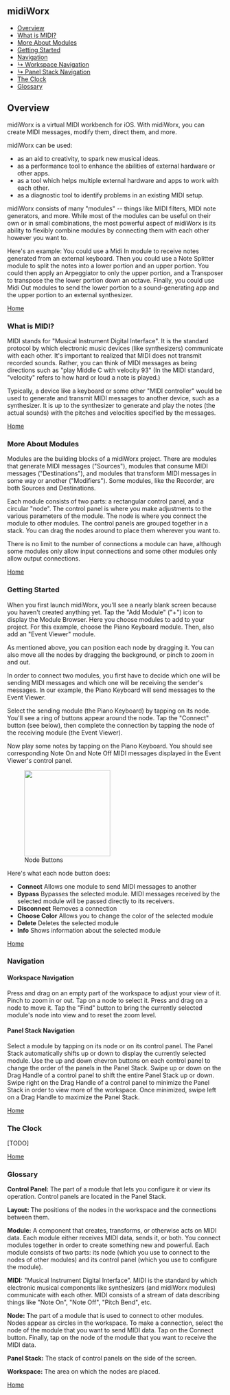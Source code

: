 ## midiWorx

  * [Overview](#overview)
  * [What is MIDI?](#what-is-midi)
  * [More About Modules](#more-about-modules)
  * [Getting Started](#getting-started)   
  * [Navigation](#navigation)
  * [&#8627; Workspace Navigation](#workspace-navigation)
  * [&#8627;  Panel Stack Navigation](#panel-stack-navigation)
  * [The Clock](#the-clock)
  * [Glossary](#glossary)

## Overview

midiWorx is a virtual MIDI workbench for iOS. With midiWorx, you can create MIDI messages, modify them, direct them, and more.

midiWorx can be used:
  * as an aid to creativity, to spark new musical ideas.
  * as a performance tool to enhance the abilities of external hardware or other apps.
  * as a tool which helps multiple external hardware and apps to work with each other.
  * as a diagnostic tool to identify problems in an existing MIDI setup.

midiWorx consists of many "modules" -- things like MIDI filters, MIDI note generators, and more. While most of the modules can be useful on their own or in small combinations, the most powerful aspect of midiWorx is its ability to flexibly combine modules by connecting them with each other however you want to.

Here's an example: You could use a Midi In module to receive notes generated from an external keyboard. Then you could use a Note Splitter module to split the notes into a lower portion and an upper portion. You could then apply an Arpeggiator to only the upper portion, and a Transposer to transpose the the lower portion down an octave. Finally, you could use Midi Out modules to send the lower portion to a sound-generating app and the upper portion to an external synthesizer.

[Home](#overview)

### What is MIDI?

MIDI stands for "Musical Instrument Digital Interface". It is the standard protocol by which electronic music devices (like synthesizers) communicate with each other. It's important to realized that MIDI does not transmit recorded sounds. Rather, you can think of MIDI messages as being directions such as "play Middle C with velocity 93" (In the MIDI standard, "velocity" refers to how hard or loud a note is played.)

Typically, a device like a keyboard or some other "MIDI controller" would be used to generate and transmit MIDI messages to another device, such as a synthesizer. It is up to the synthesizer to generate and play the notes (the actual sounds) with the pitches and velocities specified by the messages.

[Home](#overview)

### More About Modules

Modules are the building blocks of a midiWorx project. There are modules that generate MIDI messages ("Sources"), modules that consume MIDI messages ("Destinations"), and modules that transform MIDI messages in some way or another ("Modifiers"). Some modules, like the Recorder, are both Sources and Destinations.

Each module consists of two parts: a rectangular control panel, and a circular "node". The control panel is where you make adjustments to the various parameters of the module. The node is where you connect the module to other modules. The control panels are grouped together in a stack. You can drag the nodes around to place them wherever you want to.

There is no limit to the number of connections a module can have, although some modules only allow input connections and some other modules only allow output connections.

[Home](#overview)

### Getting Started

When you first launch midiWorx, you'll see a nearly blank screen because you haven't created anything yet. Tap the "Add Module" ("+") icon to display the Module Browser. Here you choose modules to add to your project. For this example, choose the Piano Keyboard module. Then, also add an "Event Viewer" module.

As mentioned above, you can position each node by dragging it. You can also move all the nodes by dragging the background, or pinch to zoom in and out.

In order to connect two modules, you first have to decide which one will be sending MIDI messages and which one will be receiving the sender's messages. In our example, the Piano Keyboard will send messages to the Event Viewer.

Select the sending module (the Piano Keyboard) by tapping on its node. You'll see a ring of buttons appear around the node. Tap the "Connect" button (see below), then complete the connection by tapping the node of the receiving module (the Event Viewer).

Now play some notes by tapping on the Piano Keyboard. You should see corresponding Note On and Note Off MIDI messages displayed in the Event Viewer's control panel.

<figure>
  <img src="https://github.com/mikestuller/mikestuller.github.io/assets/97295847/fdfee1cc-f072-4f19-8c57-2c61026fb853" width = "200"> 
  <figcaption>Node Buttons</figcaption>
</figure>

Here's what each node button does:
* **Connect** Allows one module to send MIDI messages to another
* **Bypass** Bypasses the selected module. MIDI messages received by the selected module will be passed directly to its receivers.
* **Disconnect** Removes a connection
* **Choose Color** Allows you to change the color of the selected module
* **Delete** Deletes the selected module
* **Info** Shows information about the selected module

[Home](#overview)

### Navigation

#### Workspace Navigation

Press and drag on an empty part of the workspace to adjust your view of it. Pinch to zoom in or out. Tap on a node to select it. Press and drag on a node to move it. Tap the "Find" button to bring the currently selected module's node into view and to reset the zoom level.

#### Panel Stack Navigation

Select a module by tapping on its node or on its control panel. The Panel Stack automatically shifts up or down to display the currently selected module. Use the up and down chevron buttons on each control panel to change the order of the panels in the Panel Stack. Swipe up or down on the Drag Handle of a control panel to shift the entire Panel Stack up or down. Swipe right on the Drag Handle of a control panel to minimize the Panel Stack in order to view more of the workspace. Once minimized, swipe left on a Drag Handle to maximize the Panel Stack.

[Home](#overview)

### The Clock
[TODO]

[Home](#overview)

### Glossary

**Control Panel:** The part of a module that lets you configure it or view its operation. Control panels are located in the Panel Stack.

**Layout:** The positions of the nodes in the workspace and the connections between them.

**Module:** A component that creates, transforms, or otherwise acts on MIDI data. Each module either receives MIDI data, sends it, or both. You connect modules together in order to create something new and powerful. Each module consists of two parts: its node (which you use to connect to the nodes of other modules) and its control panel (which you use to configure the module).

**MIDI:** "Musical Instrument Digital Interface". MIDI is the standard by which electronic musical components like synthesizers (and midiWorx modules) communicate with each other. MIDI consists of a stream of data describing things like "Note On", "Note Off", "Pitch Bend", etc.

**Node:** The part of a module that is used to connect to other modules. Nodes appear as circles in the workspace. To make a connection, select the node of the module that you want to send MIDI data. Tap on the Connect button. Finally, tap on the node of the module that you want to receive the MIDI data.

**Panel Stack:** The stack of control panels on the side of the screen.

**Workspace:** The area on which the nodes are placed.

[Home](#overview)
